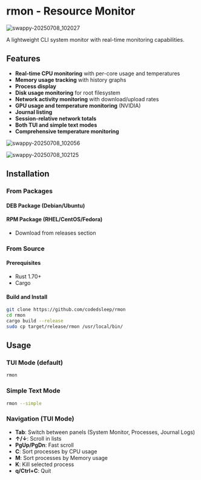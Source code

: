 # rmon - Resource Monitor
![swappy-20250708_102027](https://github.com/user-attachments/assets/06faf67b-5cad-4c6c-931d-f1f56d47f623)

A lightweight CLI system monitor with real-time monitoring capabilities.

## Features

- **Real-time CPU monitoring** with per-core usage and temperatures
- **Memory usage tracking** with history graphs
- **Process display**
- **Disk usage monitoring** for root filesystem
- **Network activity monitoring** with download/upload rates
- **GPU usage and temperature monitoring** (NVIDIA)
- **Journal listing**
- **Session-relative network totals**
- **Both TUI and simple text modes**
- **Comprehensive temperature monitoring**

![swappy-20250708_102056](https://github.com/user-attachments/assets/6b847023-c80a-4da4-9bd1-51228acf682c)

![swappy-20250708_102125](https://github.com/user-attachments/assets/694e6d10-cbe9-4c06-88d2-ad2f949a858c)

## Installation

### From Packages

#### DEB Package (Debian/Ubuntu)
#### RPM Package (RHEL/CentOS/Fedora)
- Download from releases section

### From Source

#### Prerequisites
- Rust 1.70+ 
- Cargo

#### Build and Install
```bash
git clone https://github.com/codedsleep/rmon
cd rmon
cargo build --release
sudo cp target/release/rmon /usr/local/bin/
```

## Usage

### TUI Mode (default)
```bash
rmon
```

### Simple Text Mode
```bash
rmon --simple
```

### Navigation (TUI Mode)
- **Tab**: Switch between panels (System Monitor, Processes, Journal Logs)
- **↑/↓**: Scroll in lists
- **PgUp/PgDn**: Fast scroll
- **C**: Sort processes by CPU usage
- **M**: Sort processes by Memory usage
- **K**: Kill selected process
- **q/Ctrl+C**: Quit

````
